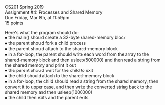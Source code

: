 CS201 Spring 2019 <br />
Assignment #4: Processes and Shared Memory <br />
Due Friday, Mar 8th, at 11:59pm <br />
15 points <br />

Here's what the program should do:<br />
⦁ the main() should create a 32-byte shared-memory block<br />
⦁ the parent should fork a child process<br />
⦁ the parent should attach to the shared-memory block<br />
⦁ in a for-loop, the parent should write each word from the array to the shared-memory block and then
usleep(500000) and then read a string from the shared memory and print it out<br />
⦁ the parent should wait for the child to exit<br />
⦁ the child should attach to the shared-memory block<br />
⦁ in a for-loop, the child should read a string from the shared memory, then convert it to upper case, and
then write the converted string back to the shared memory and then usleep(1000000)<br />
⦁ the child then exits and the parent exits<br />
